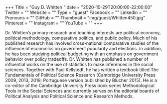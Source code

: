 +++
Title = "Guy D. Whitten "
date = "2020-10-29T20:00:00-22:00:00"
Twitter = ""
Website = ""
Type = "guest"
Facebook = ""
Linkedin = ""
Pronouns = ""
GitHub = ""
Thumbnail = "img/guest/Whitten450.jpg"
Pinterest = ""
Instagram = ""
YouTube = ""
+++

Dr. Whitten’s primary research and teaching interests are political economy, political methodology, comparative politics, and public policy. Much of his published research has involved cross-national comparative studies of the influence of economics on government popularity and elections. In addition, he has been studying political budgeting with an emphasis on government behavior over policy tradeoffs. Dr. Whitten has published a number of influential works on the use of statistics to make inferences in the social sciences. Together with Paul Kellstedt, he has written a textbook titled The Fundamentals of Political Science Research (Cambridge University Press 2009, 2013, 2018; Portuguese version published by Blucher 2015). He is a co-editor of the Cambridge University Press book series Methodological Tools in the Social Sciences and currently serves on the editorial boards of Political Analysis and Political Science and Research Methods.

